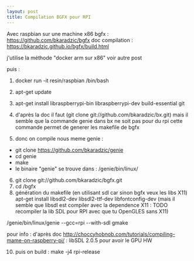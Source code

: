 ```yaml
--- 
layout: post
title: Compilation BGFX pour RPI
--- 
```

Avec raspbian sur une machine x86
bgfx : <https://github.com/bkaradzic/bgfx>
doc compilation : <https://bkaradzic.github.io/bgfx/build.html>

j'utilise la méthode "docker arm sur x86" voir autre post 

puis :

1. docker run -it resin/raspbian /bin/bash
2. apt-get update
3. apt-get install  libraspberrypi-bin libraspberrypi-dev build-essential git
4. d'après la doc il faut (git clone git://github.com/bkaradzic/bx.git) mais il semble que la commande genie dans bx ne soit pas pour du rpi
cette commande permet de generer les makefile de bgfx

5. donc on compile nous meme genie :
* git clone https://github.com/bkaradzic/genie
* cd genie
* make
* le binaire "genie" se trouve dans : /genie/bin/linux/


6. git clone git://github.com/bkaradzic/bgfx.git
7. cd /bgfx
8. génération du makefile (en utilisant sdl car sinon bgfx veux les libs X11)
apt-get install libsdl2-dev libsdl2-ttf-dev libfontconfig-dev
(mais il semble que libsdl est compiler avec la dependence X11 : TODO recompiler la lib SDL pour RPI avec que tu OpenGLES sans X11)

/genie/bin/linux/genie --gcc=rpi --with-sdl gmake



pour info : d'après doc <http://choccyhobnob.com/tutorials/compiling-mame-on-raspberry-pi/> : libSDL 2.0.5 pour avoir le GPU HW

10. puis on build : make -j4 rpi-release

